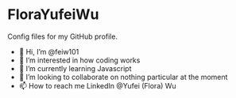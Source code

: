 # FloraYufeiWu
Config files for my GitHub profile.
- 👋 Hi, I’m @feiw101
- 👀 I’m interested in how coding works
- 🌱 I’m currently learning Javascript
- 💞️ I’m looking to collaborate on nothing particular at the moment
- 📫 How to reach me LinkedIn @Yufei (Flora) Wu
